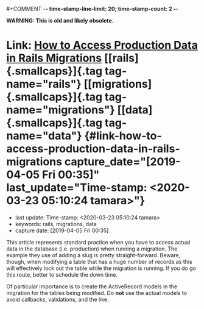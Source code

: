\#+COMMENT -**- time-stamp-line-limit: 20; time-stamp-count: 2 -**-

**WARNING: This is old and likely obsolete.**

Link: [How to Access Production Data in Rails Migrations](https://www.gregnavis.com/articles/how-to-access-production-data-in-rails-migrations.html) [[rails]{.smallcaps}]{.tag tag-name="rails"} [[migrations]{.smallcaps}]{.tag tag-name="migrations"} [[data]{.smallcaps}]{.tag tag-name="data"} {#link-how-to-access-production-data-in-rails-migrations capture_date="[2019-04-05 Fri 00:35]" last_update="Time-stamp: <2020-03-23 05:10:24 tamara>"}
===================================================================================================================================================================================================================================================================================================

-   last update: Time-stamp: \<2020-03-23 05:10:24 tamara\>
-   keywords: rails, migrations, data
-   capture date: \[2019-04-05 Fri 00:35\]

This article represents standard practice when you have to access actual data in the database (i.e. production) when running a migration. The example they use of adding a slug is pretty straight-forward. Beware, though, when modifying a table that has a huge number of records as this will effectively lock out the table while the migration is running. If you do go this route, better to schedule the down time.

Of particular importance is to create the ActiveRecord models in the migration for the tables being modified. Do **not** use the actual models to avoid callbacks, validations, and the like.
